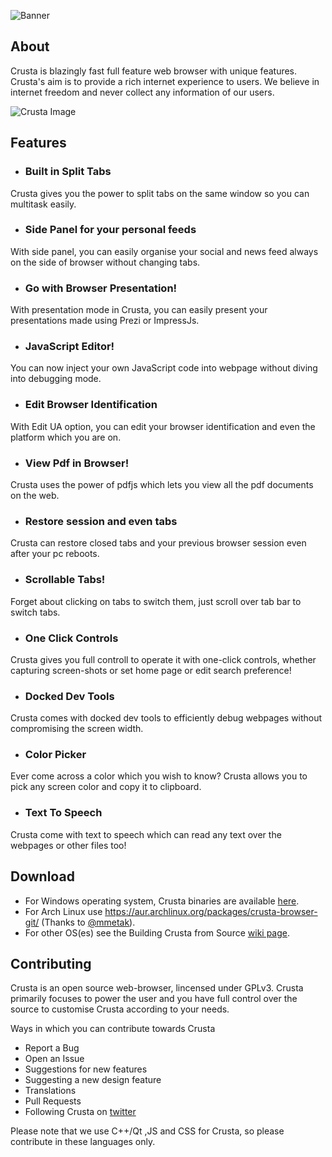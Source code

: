 ![Banner](https://github.com/CrustaBrowser/CrustaBrowser/blob/v1/banner.png) 

## About

Crusta is blazingly fast full feature web browser with unique features. Crusta's aim is to provide a rich internet experience to users. We believe in internet freedom and never collect any information of our users.

![Crusta Image](http://crustabrowser.com/img/crusta.png)

## Features

- ### Built in Split Tabs
Crusta gives you the power to split tabs on the same window so you can multitask easily.

- ### Side Panel for your personal feeds
With side panel, you can easily organise your social and news feed always on the side of browser without changing tabs.

- ### Go with Browser Presentation!
With presentation mode in Crusta, you can easily present your presentations made using Prezi or ImpressJs.

- ### JavaScript Editor!
You can now inject your own JavaScript code into webpage without diving into debugging mode.

- ### Edit Browser Identification
With Edit UA option, you can edit your browser identification and even the platform which you are on.

- ### View Pdf in Browser!
Crusta uses the power of pdfjs which lets you view all the pdf documents on the web.

- ### Restore session and even tabs
Crusta can restore closed tabs and your previous browser session even after your pc reboots.

- ### Scrollable Tabs!
Forget about clicking on tabs to switch them, just scroll over tab bar to switch tabs.

- ### One Click Controls
Crusta gives you full controll to operate it with one-click controls, whether capturing screen-shots or set home page or edit search preference!

- ### Docked Dev Tools
Crusta comes with docked dev tools to efficiently debug webpages without compromising the screen width.

- ### Color Picker
Ever come across a color which you wish to know? Crusta allows you to pick any screen color and copy it to clipboard.

- ### Text To Speech
Crusta come with text to speech which can read any text over the webpages or other files too!

## Download

- For Windows operating system, Crusta binaries are available [here](https://sourceforge.net/projects/crustabrowser/).
- For Arch Linux use https://aur.archlinux.org/packages/crusta-browser-git/ (Thanks to [@mmetak](https://github.com/mmetak)).
- For other OS(es) see the Building Crusta from Source [wiki page](https://github.com/CrustaBrowser/CrustaBrowser/wiki/Building-Crusta-from-Source).

## Contributing

Crusta is an open source web-browser, lincensed under GPLv3. Crusta primarily focuses to power the user and you have full control over the source to customise Crusta according to your needs.

Ways in which you can contribute towards Crusta
- Report a Bug
- Open an Issue
- Suggestions for new features
- Suggesting a new design feature
- Translations
- Pull Requests
- Following Crusta on [twitter](http://twitter.com/crustabrowser)

Please note that we use C++/Qt ,JS and CSS for Crusta, so please contribute in these languages only. 
